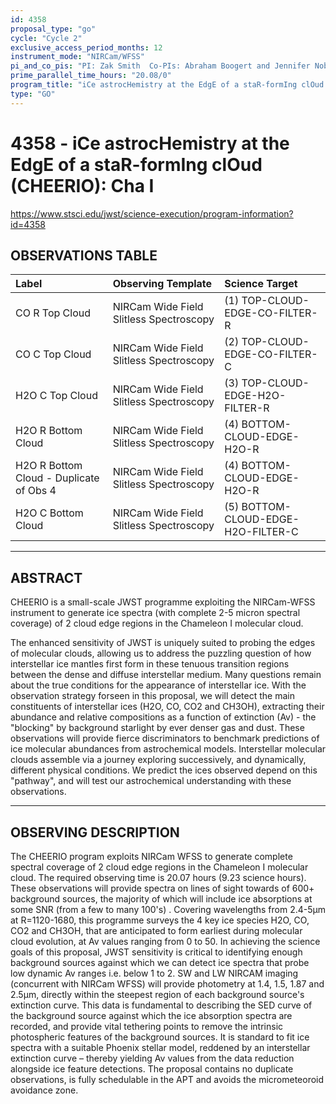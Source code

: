 ```yaml
---
id: 4358
proposal_type: "go"
cycle: "Cycle 2"
exclusive_access_period_months: 12
instrument_mode: "NIRCam/WFSS"
pi_and_co_pis: "PI: Zak Smith  Co-PIs: Abraham Boogert and Jennifer Noble"
prime_parallel_time_hours: "20.08/0"
program_title: "iCe astrocHemistry at the EdgE of a staR-formIng clOud (CHEERIO): Cha I"
type: "GO"
---
```

# 4358 - iCe astrocHemistry at the EdgE of a staR-formIng clOud (CHEERIO): Cha I
https://www.stsci.edu/jwst/science-execution/program-information?id=4358
## OBSERVATIONS TABLE
| Label                                   | Observing Template                  | Science Target                      |
| :-------------------------------------- | :---------------------------------- | :---------------------------------- |
| CO R Top Cloud                          | NIRCam Wide Field Slitless Spectroscopy | (1) TOP-CLOUD-EDGE-CO-FILTER-R    |
| CO C Top Cloud                          | NIRCam Wide Field Slitless Spectroscopy | (2) TOP-CLOUD-EDGE-CO-FILTER-C    |
| H2O C Top Cloud                         | NIRCam Wide Field Slitless Spectroscopy | (3) TOP-CLOUD-EDGE-H2O-FILTER-R    |
| H2O R Bottom Cloud                      | NIRCam Wide Field Slitless Spectroscopy | (4) BOTTOM-CLOUD-EDGE-H2O-R       |
| H2O R Bottom Cloud - Duplicate of Obs 4 | NIRCam Wide Field Slitless Spectroscopy | (4) BOTTOM-CLOUD-EDGE-H2O-R       |
| H2O C Bottom Cloud                      | NIRCam Wide Field Slitless Spectroscopy | (5) BOTTOM-CLOUD-EDGE-H2O-FILTER-C |

---

## ABSTRACT

CHEERIO is a small-scale JWST programme exploiting the NIRCam-WFSS instrument to generate ice spectra (with complete 2-5 micron spectral coverage) of 2 cloud edge regions in the Chameleon I molecular cloud.

The enhanced sensitivity of JWST is uniquely suited to probing the edges of molecular clouds, allowing us to address the puzzling question of how interstellar ice mantles first form in these tenuous transition regions between the dense and diffuse interstellar medium. Many questions remain about the true conditions for the appearance of interstellar ice. With the observation strategy forseen in this proposal, we will detect the main constituents of interstellar ices (H2O, CO, CO2 and CH3OH), extracting their abundance and relative compositions as a function of extinction (Av) - the "blocking" by background starlight by ever denser gas and dust. These observations will provide fierce discriminators to benchmark predictions of ice molecular abundances from astrochemical models. Interstellar molecular clouds assemble via a journey exploring successively, and dynamically, different physical conditions. We predict the ices observed depend on this "pathway", and will test our astrochemical understanding with these observations.

---

## OBSERVING DESCRIPTION

The CHEERIO program exploits NIRCam WFSS to generate complete spectral coverage of 2 cloud edge regions in the Chameleon I molecular cloud. The required observing time is 20.07 hours (9.23 science hours). These observations will provide spectra on lines of sight towards of 600+ background sources, the majority of which will include ice absorptions at some SNR (from a few to many 100's) . Covering wavelengths from 2.4-5µm at R=1120-1680, this programme surveys the 4 key ice species H2O, CO, CO2 and CH3OH, that are anticipated to form earliest during molecular cloud evolution, at Av values ranging from 0 to 50. In achieving the science goals of this proposal, JWST sensitivity is critical to identifying enough background sources against which we can detect ice spectra that probe low dynamic Av ranges i.e. below 1 to 2. SW and LW NIRCAM imaging (concurrent with NIRCam WFSS) will provide photometry at 1.4, 1.5, 1.87 and 2.5µm, directly within the steepest region of each background source's extinction curve. This data is fundamental to describing the SED curve of the background source against which the ice absorption spectra are recorded, and provide vital tethering points to remove the intrinsic photospheric features of the background sources. It is standard to fit ice spectra with a suitable Phoenix stellar model, reddened by an interstellar extinction curve – thereby yielding Av values from the data reduction alongside ice feature detections. The proposal contains no duplicate observations, is fully schedulable in the APT and avoids the micrometeoroid avoidance zone.